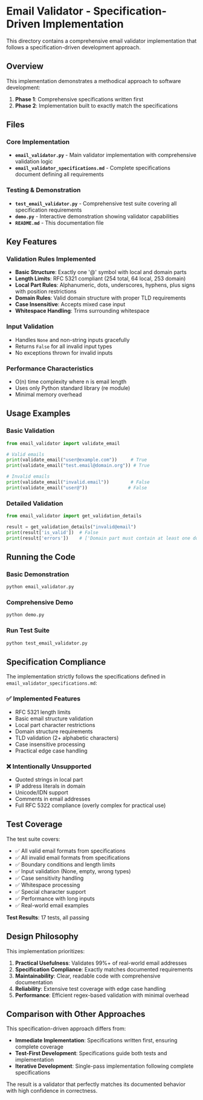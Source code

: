 # Email Validator - Specification-Driven Implementation

This directory contains a comprehensive email validator implementation that follows a specification-driven development approach.

## Overview

This implementation demonstrates a methodical approach to software development:

1. **Phase 1**: Comprehensive specifications written first
2. **Phase 2**: Implementation built to exactly match the specifications

## Files

### Core Implementation
- **`email_validator.py`** - Main validator implementation with comprehensive validation logic
- **`email_validator_specifications.md`** - Complete specifications document defining all requirements

### Testing & Demonstration
- **`test_email_validator.py`** - Comprehensive test suite covering all specification requirements
- **`demo.py`** - Interactive demonstration showing validator capabilities
- **`README.md`** - This documentation file

## Key Features

### Validation Rules Implemented
- **Basic Structure**: Exactly one '@' symbol with local and domain parts
- **Length Limits**: RFC 5321 compliant (254 total, 64 local, 253 domain)
- **Local Part Rules**: Alphanumeric, dots, underscores, hyphens, plus signs with position restrictions
- **Domain Rules**: Valid domain structure with proper TLD requirements
- **Case Insensitive**: Accepts mixed case input
- **Whitespace Handling**: Trims surrounding whitespace

### Input Validation
- Handles `None` and non-string inputs gracefully
- Returns `False` for all invalid input types
- No exceptions thrown for invalid inputs

### Performance Characteristics
- O(n) time complexity where n is email length
- Uses only Python standard library (re module)
- Minimal memory overhead

## Usage Examples

### Basic Validation
```python
from email_validator import validate_email

# Valid emails
print(validate_email("user@example.com"))     # True
print(validate_email("test.email@domain.org")) # True

# Invalid emails
print(validate_email("invalid.email"))        # False
print(validate_email("user@"))               # False
```

### Detailed Validation
```python
from email_validator import get_validation_details

result = get_validation_details("invalid@email")
print(result['is_valid'])  # False
print(result['errors'])    # ['Domain part must contain at least one dot']
```

## Running the Code

### Basic Demonstration
```bash
python email_validator.py
```

### Comprehensive Demo
```bash
python demo.py
```

### Run Test Suite
```bash
python test_email_validator.py
```

## Specification Compliance

The implementation strictly follows the specifications defined in `email_validator_specifications.md`:

### ✅ Implemented Features
- RFC 5321 length limits
- Basic email structure validation
- Local part character restrictions
- Domain structure requirements
- TLD validation (2+ alphabetic characters)
- Case insensitive processing
- Practical edge case handling

### ❌ Intentionally Unsupported
- Quoted strings in local part
- IP address literals in domain
- Unicode/IDN support
- Comments in email addresses
- Full RFC 5322 compliance (overly complex for practical use)

## Test Coverage

The test suite covers:
- ✅ All valid email formats from specifications
- ✅ All invalid email formats from specifications
- ✅ Boundary conditions and length limits
- ✅ Input validation (None, empty, wrong types)
- ✅ Case sensitivity handling
- ✅ Whitespace processing
- ✅ Special character support
- ✅ Performance with long inputs
- ✅ Real-world email examples

**Test Results**: 17 tests, all passing

## Design Philosophy

This implementation prioritizes:

1. **Practical Usefulness**: Validates 99%+ of real-world email addresses
2. **Specification Compliance**: Exactly matches documented requirements
3. **Maintainability**: Clear, readable code with comprehensive documentation
4. **Reliability**: Extensive test coverage with edge case handling
5. **Performance**: Efficient regex-based validation with minimal overhead

## Comparison with Other Approaches

This specification-driven approach differs from:
- **Immediate Implementation**: Specifications written first, ensuring complete coverage
- **Test-First Development**: Specifications guide both tests and implementation
- **Iterative Development**: Single-pass implementation following complete specifications

The result is a validator that perfectly matches its documented behavior with high confidence in correctness.